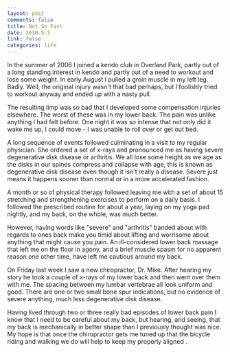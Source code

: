 ```yaml
--- 
layout: post
comments: false
title: Not So Fast
date: 2010-5-3
link: false
categories: life
---
```

In the summer of 2006 I joined a kendo club in Overland Park, partly out of a long standing interest in kendo and partly out of a need to workout and lose some weight. In early August I pulled a groin muscle in my left leg. Badly. Well, the original injury wasn't that bad perhaps, but I foolishly tried to workout anyway and ended up with a nasty pull.

The resulting limp was so bad that I developed some compensation injuries elsewhere. The worst of these was in my lower back. The pain was unlike anything I had felt before. One night it was so intense that not only did it wake me up, I could move - I was unable to roll over or get out bed.

A long sequence of events followed culminating in a visit to my regular physician. She ordered a set of x-rays and pronounced me as having severe degenerative disk disease or arthritis. We all lose some height as we age as the disks in our spines compress and collapse with age, this is known as degenerative disk disease even though it isn't really a disease. Severe just means it happens sooner than normal or in a more accelerated fashion.

A month or so of physical therapy followed leaving me with a set of about 15 stretching and strengthening exercises to perform on a daily basis. I followed the prescribed routine for about a year, laying on my yoga pad nightly, and my back, on the whole, was much better.

However, having words like "severe" and "arthritis" banded about with regards to ones back make you timid about lifting and worrisome about anything that might cause you pain. An ill-considered lower back massage that left me on the floor in agony, and a brief muscle spasm for no apparent reason one other time, have left me cautious around my back.

On Friday last week I saw a new chiropractor, Dr. Mike. After hearing my story he took a couple of x-rays of my lower back and then went over them with me. The spacing between my lumbar vertebrae all look uniform and good. There are one or two small bone spur indications, but no evidence of severe anything, much less degenerative disk disease.

Having lived through two or three really bad episodes of lower back pain I know that I need to be careful about my back, but hearing, and seeing, that my back is mechanically in better shape than I previously thought was nice. My hope is that once the chiropractor gets me tuned up that the bicycle riding and walking we do will help to keep my properly aligned .

